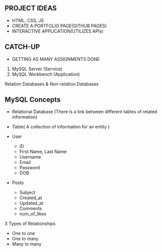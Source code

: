 ## PROJECT IDEAS
 - HTML, CSS, JS
 - CREATE A PORTFOLIO PAGE(GITHUB PAGES)
 - INTERACTIVE APPLICATION(UTILIZES APIs)

## CATCH-UP
 - GETTING AS MANY ASSIGNMENTS DONE



1. MySQL Server (Service)
2. MySQL Workbench (Application)


Relation Databases & Non-relation Databases

## MySQL Concepts
 - Relational Database (There is a link between different tables of related information)
 - Table( A collection of information for an entity )
 - User
    - ID
    - First Name, Last Name
    - Username
    - Email
    - Password
    - DOB

 - Posts
    - Subject
    - Created_at
    - Updated_at
    - Comments
    - num_of_likes


3 Types of Relationships
 - One to one
 - One to many
 - Many to many